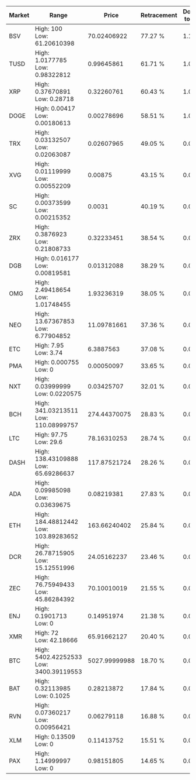 | Market | Range | Price| Retracement | Doubles to 50% |
| --- | --- | --- | --- | --- |
| BSV | High: 100<br />Low: 61.20610398 | 70.02406922 | 77.27 % | 1.15 |
| TUSD | High: 1.0177785<br />Low: 0.98322812 | 0.99645861 | 61.71 % | 1.00 |
| XRP | High: 0.37670891<br />Low: 0.28718 | 0.32260761 | 60.43 % | 1.03 |
| DOGE | High: 0.00417<br />Low: 0.00180613 | 0.00278696 | 58.51 % | 1.07 |
| TRX | High: 0.03132507<br />Low: 0.02063087 | 0.02607965 | 49.05 % | 0.00 |
| XVG | High: 0.01119999<br />Low: 0.00552209 | 0.00875 | 43.15 % | 0.00 |
| SC | High: 0.00373599<br />Low: 0.00215352 | 0.0031 | 40.19 % | 0.00 |
| ZRX | High: 0.3876923<br />Low: 0.21808733 | 0.32233451 | 38.54 % | 0.00 |
| DGB | High: 0.016177<br />Low: 0.00819581 | 0.01312088 | 38.29 % | 0.00 |
| OMG | High: 2.49418654<br />Low: 1.01748455 | 1.93236319 | 38.05 % | 0.00 |
| NEO | High: 13.67367853<br />Low: 6.77904852 | 11.09781661 | 37.36 % | 0.00 |
| ETC | High: 7.95<br />Low: 3.74 | 6.3887563 | 37.08 % | 0.00 |
| PMA | High: 0.000755<br />Low: 0 | 0.00050097 | 33.65 % | 0.00 |
| NXT | High: 0.03999999<br />Low: 0.0220575 | 0.03425707 | 32.01 % | 0.00 |
| BCH | High: 341.03213511<br />Low: 110.08999757 | 274.44370075 | 28.83 % | 0.00 |
| LTC | High: 97.75<br />Low: 29.6 | 78.16310253 | 28.74 % | 0.00 |
| DASH | High: 138.43109888<br />Low: 65.69286637 | 117.87521724 | 28.26 % | 0.00 |
| ADA | High: 0.09985098<br />Low: 0.03639675 | 0.08219381 | 27.83 % | 0.00 |
| ETH | High: 184.48812442<br />Low: 103.89283652 | 163.66240402 | 25.84 % | 0.00 |
| DCR | High: 26.78715905<br />Low: 15.12551996 | 24.05162237 | 23.46 % | 0.00 |
| ZEC | High: 76.75949433<br />Low: 45.86284392 | 70.10010019 | 21.55 % | 0.00 |
| ENJ | High: 0.1901713<br />Low: 0 | 0.14951974 | 21.38 % | 0.00 |
| XMR | High: 72<br />Low: 42.18666 | 65.91662127 | 20.40 % | 0.00 |
| BTC | High: 5402.42252533<br />Low: 3400.39119553 | 5027.99999988 | 18.70 % | 0.00 |
| BAT | High: 0.32113985<br />Low: 0.1025 | 0.28213872 | 17.84 % | 0.00 |
| RVN | High: 0.07360217<br />Low: 0.00956421 | 0.06279118 | 16.88 % | 0.00 |
| XLM | High: 0.13509<br />Low: 0 | 0.11413752 | 15.51 % | 0.00 |
| PAX | High: 1.14999997<br />Low: 0 | 0.98151805 | 14.65 % | 0.00 |
